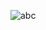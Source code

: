 ![abc](https://user-images.githubusercontent.com/102575189/160743833-e7e78ac0-e20c-400e-a3d3-b66f63293cdf.jpg)
